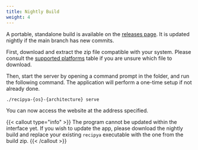 ```yaml
---
title: Nightly Build
weight: 4
---
```


A portable, standalone build is available on the [releases page](https://github.com/reaper47/recipya/releases/tag/nightly).
It is updated nightly if the main branch has new commits.

First, download and extract the zip file compatible with your system. 
Please consult the [supported platforms](/docs/installation/system-requirements) table if you are unsure which file to download.

Then, start the server by opening a command prompt in the folder, and run the following command.
The application will perform a one-time setup if not already done.

```bash
./recipya-{os}-{architecture} serve
```

You can now access the website at the address specified.

{{< callout type="info" >}}
The program cannot be updated within the interface yet. If you wish to update the app, please download the nightly
build and replace your existing `recipya` executable with the one from the build zip.
{{< /callout >}}
